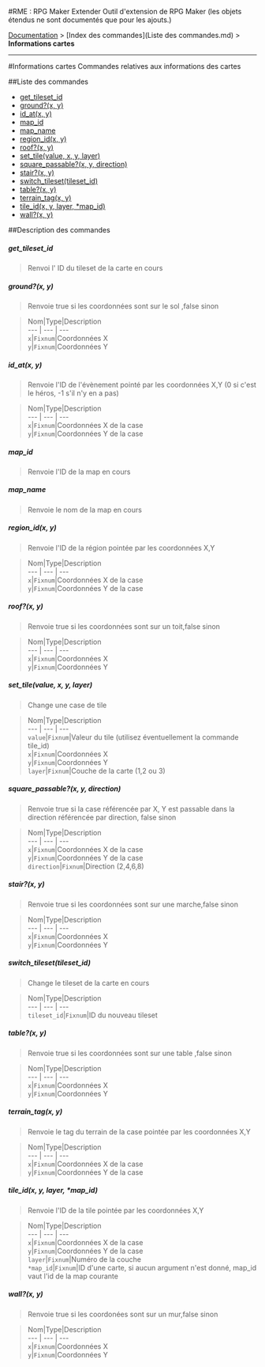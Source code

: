 #RME : RPG Maker Extender
Outil d'extension de RPG Maker (les objets étendus ne sont documentés que pour les ajouts.)

[Documentation](README.md) > [Index des commandes](Liste des commandes.md) > **Informations cartes**  
- - -  
#Informations cartes
Commandes relatives aux informations des cartes

##Liste des commandes
*    [get_tileset_id](#get_tileset_id)
*    [ground?(x, y)](#groundx-y)
*    [id_at(x, y)](#id_atx-y)
*    [map_id](#map_id)
*    [map_name](#map_name)
*    [region_id(x, y)](#region_idx-y)
*    [roof?(x, y)](#roofx-y)
*    [set_tile(value, x, y, layer)](#set_tilevalue-x-y-layer)
*    [square_passable?(x, y, direction)](#square_passablex-y-direction)
*    [stair?(x, y)](#stairx-y)
*    [switch_tileset(tileset_id)](#switch_tilesettileset_id)
*    [table?(x, y)](#tablex-y)
*    [terrain_tag(x, y)](#terrain_tagx-y)
*    [tile_id(x, y, layer, *map_id)](#tile_idx-y-layer-map_id)
*    [wall?(x, y)](#wallx-y)


##Description des commandes
##### get_tileset_id

> Renvoi l' ID du tileset de la carte en cours

  
> 

##### ground?(x, y)

> Renvoie true si les coordonnées sont sur le sol ,false sinon

  
> Nom|Type|Description  
--- | --- | ---  
`x`|`Fixnum`|Coordonnées X  
`y`|`Fixnum`|Coordonnées Y  


##### id_at(x, y)

> Renvoie l'ID de l'évènement pointé par les coordonnées X,Y (0 si c'est le héros, -1 s'il n'y en a pas)

  
> Nom|Type|Description  
--- | --- | ---  
`x`|`Fixnum`|Coordonnées X de la case  
`y`|`Fixnum`|Coordonnées Y de la case  


##### map_id

> Renvoie l'ID de la map en cours

  
> 

##### map_name

> Renvoie le nom de la map en cours

  
> 

##### region_id(x, y)

> Renvoie l'ID de la région pointée par les coordonnées X,Y

  
> Nom|Type|Description  
--- | --- | ---  
`x`|`Fixnum`|Coordonnées X de la case  
`y`|`Fixnum`|Coordonnées Y de la case  


##### roof?(x, y)

> Renvoie true si les coordonnées sont sur un toit,false sinon

  
> Nom|Type|Description  
--- | --- | ---  
`x`|`Fixnum`|Coordonnées X  
`y`|`Fixnum`|Coordonnées Y  


##### set_tile(value, x, y, layer)

> Change une case de tile

  
> Nom|Type|Description  
--- | --- | ---  
`value`|`Fixnum`|Valeur du tile (utilisez éventuellement la commande tile_id)  
`x`|`Fixnum`|Coordonnées X  
`y`|`Fixnum`|Coordonnées Y  
`layer`|`Fixnum`|Couche de la carte (1,2 ou 3)  


##### square_passable?(x, y, direction)

> Renvoie true si la case référencée par X, Y est passable dans la direction référencée par direction, false sinon

  
> Nom|Type|Description  
--- | --- | ---  
`x`|`Fixnum`|Coordonnées X de la case  
`y`|`Fixnum`|Coordonnées Y de la case  
`direction`|`Fixnum`|Direction (2,4,6,8)  


##### stair?(x, y)

> Renvoie true si les coordonnées sont sur une marche,false sinon

  
> Nom|Type|Description  
--- | --- | ---  
`x`|`Fixnum`|Coordonnées X  
`y`|`Fixnum`|Coordonnées Y  


##### switch_tileset(tileset_id)

> Change le tileset de la carte en cours

  
> Nom|Type|Description  
--- | --- | ---  
`tileset_id`|`Fixnum`|ID du nouveau tileset  


##### table?(x, y)

> Renvoie true si les coordonnées sont sur une table ,false sinon

  
> Nom|Type|Description  
--- | --- | ---  
`x`|`Fixnum`|Coordonnées X  
`y`|`Fixnum`|Coordonnées Y  


##### terrain_tag(x, y)

> Renvoie le tag du terrain de la case pointée par les coordonnées X,Y

  
> Nom|Type|Description  
--- | --- | ---  
`x`|`Fixnum`|Coordonnées X de la case  
`y`|`Fixnum`|Coordonnées Y de la case  


##### tile_id(x, y, layer, *map_id)

> Renvoie l'ID de la tile pointée par les coordonnées X,Y

  
> Nom|Type|Description  
--- | --- | ---  
`x`|`Fixnum`|Coordonnées X de la case  
`y`|`Fixnum`|Coordonnées Y de la case  
`layer`|`Fixnum`|Numéro de la couche  
`*map_id`|`Fixnum`|ID d'une carte, si aucun argument n'est donné, map_id vaut l'id de la map courante  


##### wall?(x, y)

> Renvoie true si les coordonées sont sur un mur,false sinon

  
> Nom|Type|Description  
--- | --- | ---  
`x`|`Fixnum`|Coordonnées X  
`y`|`Fixnum`|Coordonnées Y  


